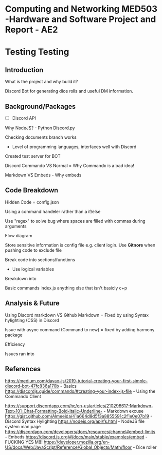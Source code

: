  <!--1200 Words (Usually 10% rule applies)-->

<!-- Code should be comented line by line and any copied code should be referenced. Understanding is KEY!-->

<!-- One file should be submitted to SOL-->

# Computing and Networking MED503 -Hardware and Software Project and Report - AE2

# Testing Testing

## Introduction

What is the project and why build it?

Discord Bot for generating dice rolls and useful DM information.



<!--The report should:-->

<!--Provide a brief overview of the project;-->

<!--Explain the programme flow(explain how it works and the principles, not describe what you did mechanically to get the result);-->

<!--Explain the techniques and discuss their suitability (again, explain not describe);-->

<!--Include a level of reflection by the student; considering whatever difficulties they had and how they might have improved their code; -->

<!-- Be properly referenced as necessary.-->

## Background/Packages

* [ ] Discord API

Why NodeJS? - Python Discord.py

Checking documents branch works

- Level of programming languages, interfaces well with Discord

Created test server for BOT

Discord Commando VS Normal = Why Commando is a bad idea!

Markdown VS Embeds - Why embeds

## Code Breakdown

Hidden Code = config.json

Using a command handeler rather than a if/else

Use "regex" to solve bug where spaces are filled with commas during arguments


Flow diagram

Store sensitive information is config file e.g. client login. Use **Gitnore** when pushing code to exclude file



Break code into sections/functions

- Use logical variables


Breakdown into

Basic commands
index.js
anything else that isn't basicly c+p


## Analysis & Future 

Using Discord markdown VS Github Markdown = Fixed by using Syntax hylighting (CSS) in Discord

Issue with async command (Command to new) = fixed by adding harmony package

Efficiency

Issues ran into



<!-- What would I change? Different libraries/language?-->



## References
https://medium.com/davao-js/2019-tutorial-creating-your-first-simple-discord-bot-47fc836a170b - Basics
https://discordjs.guide/commando/#creating-your-index-js-file - Using the Commando Client

https://support.discordapp.com/hc/en-us/articles/210298617-Markdown-Text-101-Chat-Formatting-Bold-Italic-Underline- - Markdown excuse
https://gist.github.com/Almeeida/41a664d8d5f3a8855591c2f1e0e07b19 - Discord Syntax Hylighting
https://nodejs.org/api/fs.html - NodeJS file system man page
https://discordapp.com/developers/docs/resources/channel#embed-limits - Embeds
https://discord.js.org/#/docs/main/stable/examples/embed - FUCKING YES M8!
https://developer.mozilla.org/en-US/docs/Web/JavaScript/Reference/Global_Objects/Math/floor - Dice roller
